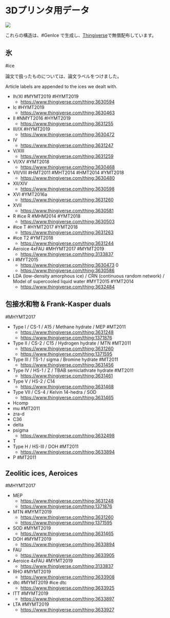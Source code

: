 # 3Dプリンタ用データ

![](https://i.gyazo.com/936aabbe84fa478443890bae6d78a875.png)

これらの構造は、#GenIce で生成し、[Thingiverse](https://thingiverse.com)で無償配布しています。





## 氷

#ice

論文で扱ったものについては、論文ラベルをつけました。

Article labels are appended to the ices we dealt with.


* Ih/XI #MYMT2019 #HYMT2019
  * https://www.thingiverse.com/thing:3630594
* Ic #HYMT2019
  * https://www.thingiverse.com/thing:3630463
* II #NMYT2016 #HYMT2019
  * https://www.thingiverse.com/thing:3631255
* III/IX #HYMT2019
  * https://www.thingiverse.com/thing:3630472
* IV
  * https://www.thingiverse.com/thing:3631247
* V/XIII
  * https://www.thingiverse.com/thing:3631259
* VI/XV #YMT2018
  * https://www.thingiverse.com/thing:3630468
* VII/VIII #HMT2011 #MHT2014 #HMT2014 #YMT2018
  * https://www.thingiverse.com/thing:3630480
* XII/XIV
  * https://www.thingiverse.com/thing:3630598
* XVI #YMT2016a
  * https://www.thingiverse.com/thing:3631260
* XVII
  * https://www.thingiverse.com/thing:3630581
* R #ice R   #MHM2014 #YMT2018
  * https://www.thingiverse.com/thing:3630503
* #ice T  #HYMT2017 #YMT2018
  * https://www.thingiverse.com/thing:3631263
* #ice T2   #YMT2018
  * https://www.thingiverse.com/thing:3631244
* Aeroice 4xFAU #MHYMT2017 #MYMT2019
  * https://www.thingiverse.com/thing:3133837
* i  #MYT2015
  * https://www.thingiverse.com/thing:3630473
0 
  * https://www.thingiverse.com/thing:3630586
* LDA (low-density amorphous ice) / CRN (continuous random network) / Model of supercooled liquid water #MYT2015 #YMT2014
  * https://www.thingiverse.com/thing:3632484



## 包接水和物 & Frank-Kasper duals

#MHYMT2017


* Type I / CS-1 / A15 / Methane hydrate / MEP #MT2011
  * https://www.thingiverse.com/thing:3631248
  * https://www.thingiverse.com/thing:1371876
* Type II / CS-2 / C15 / Hydrogen hydrate / MTN #MT2011
  * https://www.thingiverse.com/thing:3631260 
  * https://www.thingiverse.com/thing:1371595
* Type III / TS-1 / sigma / Bromine hydrate  #MT2011
  * https://www.thingiverse.com/thing:3631456
* Type IV / HS-1 / Z / TBAB semiclathrate hydrate #MT2011
  * https://www.thingiverse.com/thing:3631461
* Type V / HS-2 / C14
  * https://www.thingiverse.com/thing:3631468
* Type VII / CS-4 / Kelvin 14-hedra / SOD
  * https://www.thingiverse.com/thing:3631465
* Hcomp
* mu #MT2011
* zra-d
* C36
* delta
* psigma
  * https://www.thingiverse.com/thing:3632498
* T
* Type H / HS-III / DOH  #MT2011
  * https://www.thingiverse.com/thing:3633894
* P  #MT2011



## Zeolitic ices, Aeroices

#MHYMT2017


* MEP
  * https://www.thingiverse.com/thing:3631248
  * https://www.thingiverse.com/thing:1371876
* MTN #MYMT2019
  * https://www.thingiverse.com/thing:3631260 
  * https://www.thingiverse.com/thing:1371595
* SOD #MYMT2019
  * https://www.thingiverse.com/thing:3631465
* DOH #MYMT2019
  * https://www.thingiverse.com/thing:3633894
* FAU
  * https://www.thingiverse.com/thing:3633905
* Aeroice 4xFAU #MYMT2019
  * https://www.thingiverse.com/thing:3133837
* RHO #MYMT2019
  * https://www.thingiverse.com/thing:3633908
* dtc #MYMT2019 #ice dtc 
  * https://www.thingiverse.com/thing:3633925
* ITT #MYMT2019
  * https://www.thingiverse.com/thing:3633897
* LTA #MYMT2019
  * https://www.thingiverse.com/thing:3633927





